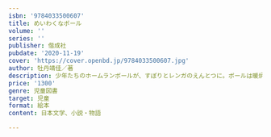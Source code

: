 ```yaml
---
isbn: '9784033500607'
title: めいわくなボール
volume: ''
series: ''
publisher: 偕成社
pubdate: '2020-11-19'
cover: 'https://cover.openbd.jp/9784033500607.jpg'
author: 牡丹靖佳／著
description: 少年たちのホームランボールが、すぽりとレンガのえんとつに。ボールは暖炉から飛びだして、家のあちこちに跳ねていき……。
price: '1300'
genre: 児童図書
target: 児童
format: 絵本
content: 日本文学、小説・物語

---
```

